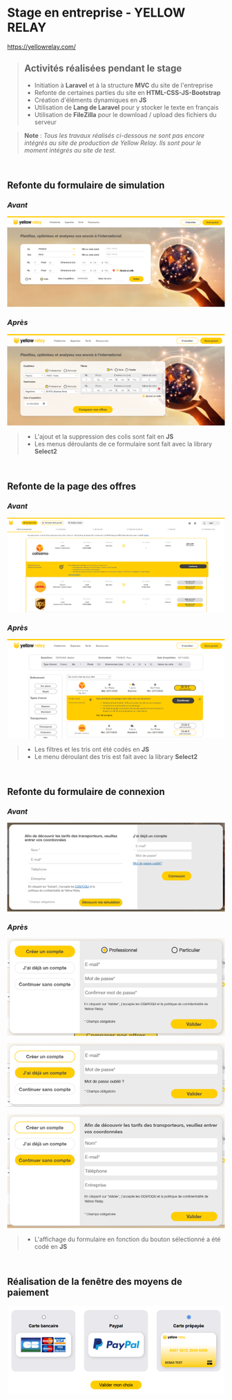 # Stage en entreprise - YELLOW RELAY
https://yellowrelay.com/

> ## Activités réalisées pendant le stage
>
>- Initiation à **Laravel** et à la structure **MVC** du site de l'entreprise
>- Refonte de certaines parties du site en **HTML-CSS-JS-Bootstrap**
>- Création d'éléments dynamiques en **JS**
>- Utilisation de **Lang de Laravel** pour y stocker le texte en français
>- Utilisation de **FileZilla** pour le download / upload des fichiers du serveur

> **Note** : *Tous les travaux réalisés ci-dessous ne sont pas encore intégrés au site de production de Yellow Relay. Ils sont pour le moment intégrés au site de test.*

<br>

## Refonte du formulaire de simulation

### *Avant*
![simulation origin](assets/01_YR_simulation_origin.png)

### *Après*
![simulation final](assets/01_YR_simulation_final.png)

>- L'ajout et la suppression des colis sont fait en **JS**
>- Les menus déroulants de ce formulaire sont fait avec la library **Select2**

<br>

## Refonte de la page des offres

### *Avant*
![offers origin](assets/02_YR_offers_origin.png)

### *Après*
![offers final](assets/02_YR_offers_final.png)

>- Les filtres et les tris ont été codés en **JS**
>- Le menu déroulant des tris est fait avec la library **Select2**

<br>

## Refonte du formulaire de connexion

### *Avant*
![connection origin](assets/03_YR_connection_origin.png)

### *Après*
![connection final 01](assets/03_YR_connection_final_01.png)

![connection final 02](assets/03_YR_connection_final_02.png)

![connection final 03](assets/03_YR_connection_final_03.png)

>- L'affichage du formulaire en fonction du bouton sélectionné a été codé en **JS**

<br>

## Réalisation de la fenêtre des moyens de paiement

![payment](assets/04_YR_payment_final.png)